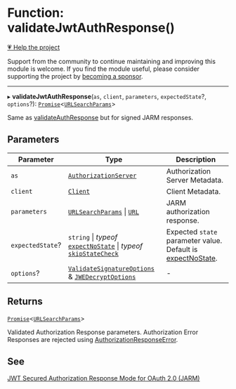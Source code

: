 # Function: validateJwtAuthResponse()

[💗 Help the project](https://github.com/sponsors/panva)

Support from the community to continue maintaining and improving this module is welcome. If you find the module useful, please consider supporting the project by [becoming a sponsor](https://github.com/sponsors/panva).

***

▸ **validateJwtAuthResponse**(`as`, `client`, `parameters`, `expectedState`?, `options`?): [`Promise`](https://developer.mozilla.org/docs/Web/JavaScript/Reference/Global_Objects/Promise)\<[`URLSearchParams`](https://developer.mozilla.org/docs/Web/API/URLSearchParams)\>

Same as [validateAuthResponse](validateAuthResponse.md) but for signed JARM responses.

## Parameters

| Parameter | Type | Description |
| ------ | ------ | ------ |
| `as` | [`AuthorizationServer`](../interfaces/AuthorizationServer.md) | Authorization Server Metadata. |
| `client` | [`Client`](../interfaces/Client.md) | Client Metadata. |
| `parameters` | [`URLSearchParams`](https://developer.mozilla.org/docs/Web/API/URLSearchParams) \| [`URL`](https://developer.mozilla.org/docs/Web/API/URL) | JARM authorization response. |
| `expectedState`? | `string` \| *typeof* [`expectNoState`](../variables/expectNoState.md) \| *typeof* [`skipStateCheck`](../variables/skipStateCheck.md) | Expected `state` parameter value. Default is [expectNoState](../variables/expectNoState.md). |
| `options`? | [`ValidateSignatureOptions`](../interfaces/ValidateSignatureOptions.md) & [`JWEDecryptOptions`](../interfaces/JWEDecryptOptions.md) | - |

## Returns

[`Promise`](https://developer.mozilla.org/docs/Web/JavaScript/Reference/Global_Objects/Promise)\<[`URLSearchParams`](https://developer.mozilla.org/docs/Web/API/URLSearchParams)\>

Validated Authorization Response parameters. Authorization Error Responses are rejected
  using [AuthorizationResponseError](../classes/AuthorizationResponseError.md).

## See

[JWT Secured Authorization Response Mode for OAuth 2.0 (JARM)](https://openid.net/specs/openid-financial-api-jarm.html)
